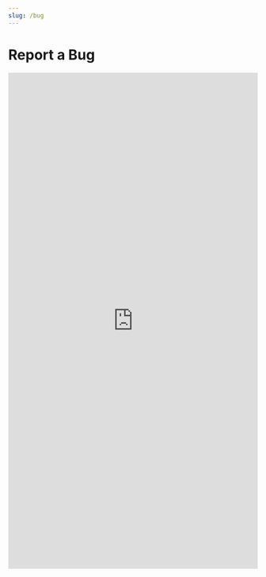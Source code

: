 ```yaml
---
slug: /bug
---
```


# Report a Bug

<iframe src="https://docs.google.com/forms/d/e/1FAIpQLSdy354xNzQVekizuSMePWk_F7YGl9ENencXKJ-T0oo4ZTNkaA/viewform?embedded=true" width="100%" height="1000" frameborder="0" marginheight="0" marginwidth="0">Loading...</iframe>
